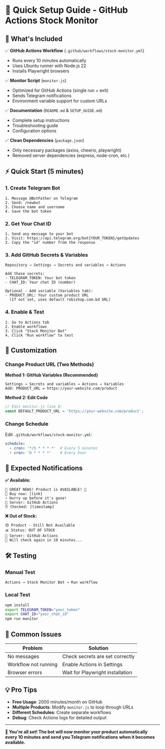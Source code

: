 # 🚀 Quick Setup Guide - GitHub Actions Stock Monitor

## 📝 What's Included

✅ **GitHub Actions Workflow** (`.github/workflows/stock-monitor.yml`)
- Runs every 10 minutes automatically
- Uses Ubuntu runner with Node.js 22
- Installs Playwright browsers

✅ **Monitor Script** (`monitor.js`)
- Optimized for GitHub Actions (single run + exit)
- Sends Telegram notifications
- Environment variable support for custom URLs

✅ **Documentation** (`README.md` & `SETUP_GUIDE.md`)
- Complete setup instructions
- Troubleshooting guide
- Configuration options

✅ **Clean Dependencies** (`package.json`)
- Only necessary packages (axios, cheerio, playwright)
- Removed server dependencies (express, node-cron, etc.)

## ⚡ Quick Start (5 minutes)

### 1. Create Telegram Bot
```
1. Message @BotFather on Telegram
2. Send: /newbot
3. Choose name and username
4. Save the bot token
```

### 2. Get Your Chat ID
```
1. Send any message to your bot
2. Visit: https://api.telegram.org/bot{YOUR_TOKEN}/getUpdates
3. Copy the "id" number from the response
```

### 3. Add GitHub Secrets & Variables
```
Repository → Settings → Secrets and variables → Actions

Add these secrets:
- TELEGRAM_TOKEN: Your bot token
- CHAT_ID: Your chat ID (number)

Optional - Add variable (Variables tab):
- PRODUCT_URL: Your custom product URL
  (If not set, uses default robishop.com.bd URL)
```

### 4. Enable & Test
```
1. Go to Actions tab
2. Enable workflows
3. Click "Stock Monitor Bot"
4. Click "Run workflow" to test
```

## 🔧 Customization

### Change Product URL (Two Methods)

**Method 1: GitHub Variables (Recommended)**
```
Settings → Secrets and variables → Actions → Variables
Add: PRODUCT_URL = https://your-website.com/product
```

**Method 2: Edit Code**
```javascript
// Edit monitor.js line 8:
const DEFAULT_PRODUCT_URL = 'https://your-website.com/product';
```

### Change Schedule
Edit `.github/workflows/stock-monitor.yml`:
```yaml
schedule:
  - cron: '*/5 * * * *'  # Every 5 minutes
  - cron: '0 * * * *'    # Every hour
```

## 📱 Expected Notifications

**✅ Available:**
```
🎉 GREAT NEWS! Product is AVAILABLE! 🎉
🔗 Buy now: [link]
⚡ Hurry up before it's gone!
📡 Server: GitHub Actions
⏰ Checked: [timestamp]
```

**❌ Out of Stock:**
```
😞 Product - Still Not Available
📊 Status: OUT OF STOCK
📡 Server: GitHub Actions
🔄 Will check again in 10 minutes...
```

## 🛠 Testing

### Manual Test
```
Actions → Stock Monitor Bot → Run workflow
```

### Local Test
```bash
npm install
export TELEGRAM_TOKEN="your_token"
export CHAT_ID="your_chat_id"
npm run monitor
```

## 🚨 Common Issues

| Problem | Solution |
|---------|----------|
| No messages | Check secrets are set correctly |
| Workflow not running | Enable Actions in Settings |
| Browser errors | Wait for Playwright installation |

## 💡 Pro Tips

- **Free Usage**: 2000 minutes/month on GitHub
- **Multiple Products**: Modify `monitor.js` to loop through URLs
- **Different Schedules**: Create separate workflows
- **Debug**: Check Actions logs for detailed output

---

**🎯 You're all set! The bot will now monitor your product automatically every 10 minutes and send you Telegram notifications when it becomes available.** 